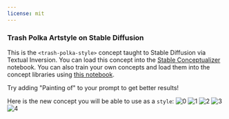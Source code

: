 ```yaml
---
license: mit
---
```

### Trash Polka Artstyle on Stable Diffusion
This is the `<trash-polka-style>` concept taught to Stable Diffusion via Textual Inversion. You can load this concept into the [Stable Conceptualizer](https://colab.research.google.com/github/huggingface/notebooks/blob/main/diffusers/stable_conceptualizer_inference.ipynb) notebook. You can also train your own concepts and load them into the concept libraries using [this notebook](https://colab.research.google.com/github/huggingface/notebooks/blob/main/diffusers/sd_textual_inversion_training.ipynb).

Try adding "Painting of" to your prompt to get better results! 

Here is the new concept you will be able to use as a `style`:
![<trash-polka-style> 0](https://huggingface.co/sd-concepts-library/trash-polka-artstyle/resolve/main/concept_images/1.jpeg)
![<trash-polka-style> 1](https://huggingface.co/sd-concepts-library/trash-polka-artstyle/resolve/main/concept_images/0.jpeg)
![<trash-polka-style> 2](https://huggingface.co/sd-concepts-library/trash-polka-artstyle/resolve/main/concept_images/4.jpeg)
![<trash-polka-style> 3](https://huggingface.co/sd-concepts-library/trash-polka-artstyle/resolve/main/concept_images/2.jpeg)
![<trash-polka-style> 4](https://huggingface.co/sd-concepts-library/trash-polka-artstyle/resolve/main/concept_images/3.jpeg)

